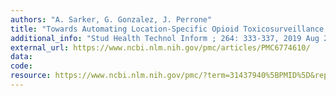```yaml
---
authors: "A. Sarker, G. Gonzalez, J. Perrone"
title: "Towards Automating Location-Specific Opioid Toxicosurveillance from Twitter via Data Science Methods"
additional_info: "Stud Health Technol Inform ; 264: 333-337, 2019 Aug 21."
external_url: https://www.ncbi.nlm.nih.gov/pmc/articles/PMC6774610/
data:
code:
resource: https://www.ncbi.nlm.nih.gov/pmc/?term=31437940%5BPMID%5D&report=imagesdocsum
---
```


